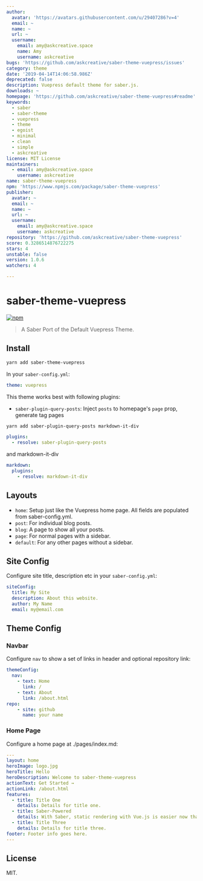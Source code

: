 ```yaml
---
author:
  avatar: 'https://avatars.githubusercontent.com/u/29407286?v=4'
  email: ~
  name: ~
  url: ~
  username:
    email: amy@askcreative.space
    name: Amy
    username: askcreative
bugs: 'https://github.com/askcreative/saber-theme-vuepress/issues'
category: theme
date: '2019-04-14T14:06:58.986Z'
deprecated: false
description: Vuepress default theme for saber.js.
downloads: ~
homepage: 'https://github.com/askcreative/saber-theme-vuepress#readme'
keywords:
  - saber
  - saber-theme
  - vuepress
  - theme
  - egoist
  - minimal
  - clean
  - simple
  - askcreative
license: MIT License
maintainers:
  - email: amy@askcreative.space
    username: askcreative
name: saber-theme-vuepress
npm: 'https://www.npmjs.com/package/saber-theme-vuepress'
publisher:
  avatar: ~
  email: ~
  name: ~
  url: ~
  username:
    email: amy@askcreative.space
    username: askcreative
repository: 'https://github.com/askcreative/saber-theme-vuepress'
score: 0.3286514876722275
stars: 4
unstable: false
version: 1.0.6
watchers: 4

---
```


# saber-theme-vuepress

[![npm](https://badgen.net/npm/v/saber-theme-vuepress)](https://npm.im/saber-theme-vuepress) 

> A Saber Port of the Default Vuepress Theme.

## Install

```bash
yarn add saber-theme-vuepress
```

In your `saber-config.yml`:

```yml
theme: vuepress
```

This theme works best with following plugins:

- `saber-plugin-query-posts`: Inject `posts` to homepage's `page` prop, generate tag pages

```bash
yarn add saber-plugin-query-posts markdown-it-div
```

```yml
plugins:
  - resolve: saber-plugin-query-posts
```
and markdown-it-div
```yml
markdown:
  plugins:
    - resolve: markdown-it-div
```

## Layouts

- `home`: Setup just like the Vuepress home page. All fields are populated from saber-config.yml.
- `post`: For individual blog posts.
- `blog`: A page to show all your posts.
- `page`: For normal pages with a sidebar.
- `default`: For any other pages without a sidebar.

## Site Config

Configure site title, description etc in your `saber-config.yml`:

```yml
siteConfig:
  title: My Site
  description: About this website.
  author: My Name
  email: my@email.com
```

## Theme Config

### Navbar

Configure `nav` to show a set of links in header and optional repository link:

```yml
themeConfig:
  nav:
    - text: Home
      link: /
    - text: About
      link: /about.html
repo:
    - site: github
      name: your name
```

### Home Page

Configure a home page at ./pages/index.md:

```yml
---
layout: home
heroImage: logo.jpg
heroTitle: Hello
heroDescription: Welcome to saber-theme-vuepress
actionText: Get Started →
actionLink: /about.html
features: 
  - title: Title One
    details: Details for title one.
  - title: Saber-Powered
    details: With Saber, static rendering with Vue.js is easier now than ever. 
  - title: Title Three
    details: Details for title three.
footer: Footer info goes here.
---
```

## License

MIT.